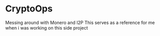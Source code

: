 # CryptoOps
Messing around with Monero and I2P
This serves as a reference for me when i was working on this side project
